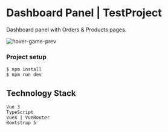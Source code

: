# Dashboard Panel | TestProject

Dashboard panel with Orders & Products pages.

![hover-game-prev](demo/aivia.gif)

### Project setup

```
$ npm install
$ npm run dev
```

## Technology Stack

```
Vue 3
TypeScript
VueX | VueRouter
Bootstrap 5
```
